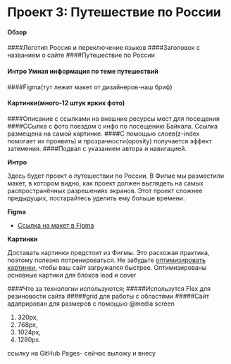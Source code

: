 # Проект 3: Путешествие по России

#### Обзор
####Логотип Россия и переключение языков
####Заголовок с названием о сайте 
####Путешествие по России
#### Интро Умная информация по теме путешествий
####Figma(тут лежит макет от дизайнеров-наш бриф)
#### Картинки(много-12 штук  ярких фото)
####Описание с ссылками на внешние ресурсы мест для посещения
####ССылка с фото поездом с инфо по посещению Байкала. Ссылка размещена на самой картинке.
####С помощью слоев(z-index помогает их проявить) и прозрачности(oposity) получается эффект затемения.
####Подвал с указанием автора и навигацией.


**Интро**

Здесь будет проект о путешествии по России.
В Фигме мы разместили макет, в котором видно, как проект должен выглядеть на самых распространённых разрешениях экранов.
Этот проект сложнее предыдущих, постарайтесь уделить ему больше времени.

**Figma**

* [Ссылка на макет в Figma](https://www.figma.com/file/5S2WSbEFL6awjVWJ0NWL8Q/Sprint-3_-Russia-_-desktop-mobile?node-id=28503%3A0)

**Картинки**

Доставать картинки предстоит из Фигмы. Это расхожая практика, поэтому полезно потренироваться.
Не забудьте [оптимизировать картинки](https://tinypng.com/), чтобы ваш сайт загружался быстрее.
Оптимизированы основные картики для блоков  lead и cover

####Что за технологии используются;
#####Использутся Flex для резиновости сайта 
#####grid для работы с областями
#####Сайт адаприрован для размеров с помощью @media screen
1. 320px,
2. 768px,
3. 1024px,
4. 1280px.

ссылку на GitHub Pages- сейчас выложу и внесу
